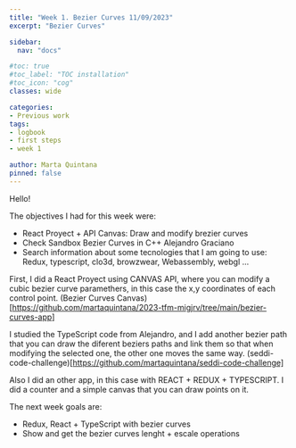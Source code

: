 ```yaml
---
title: "Week 1. Bezier Curves 11/09/2023"
excerpt: "Bezier Curves"

sidebar:
  nav: "docs"

#toc: true
#toc_label: "TOC installation"
#toc_icon: "cog"
classes: wide

categories:
- Previous work
tags:
- logbook
- first steps
- week 1

author: Marta Quintana
pinned: false
---
```


Hello!

The objectives I had for this week were:

- React Proyect + API Canvas: Draw and modify brezier curves
- Check Sandbox Bezier Curves in C++ Alejandro Graciano
- Search information about some tecnologies that I am going to use: Redux, typescript, clo3d, browzwear, Webassembly, webgl ...

First, I did a React Proyect using CANVAS API, where you can modify a cubic bezier curve paramethers, in this case the x,y coordinates of each control point. (Bezier Curves Canvas)[https://github.com/martaquintana/2023-tfm-migjrv/tree/main/bezier-curves-app]

I studied the TypeScript code from Alejandro, and I add another bezier path that you can draw the diferent beziers paths and link them so that when modifying the selected one, the other one moves the same way. (seddi-code-challenge)[https://github.com/martaquintana/seddi-code-challenge]

Also I did an other app, in this case with REACT + REDUX + TYPESCRIPT. I did a counter and a simple canvas that you can draw points on it.

The next week goals are:

- Redux, React + TypeScript with bezier curves
- Show and get the bezier curves lenght + escale operations

